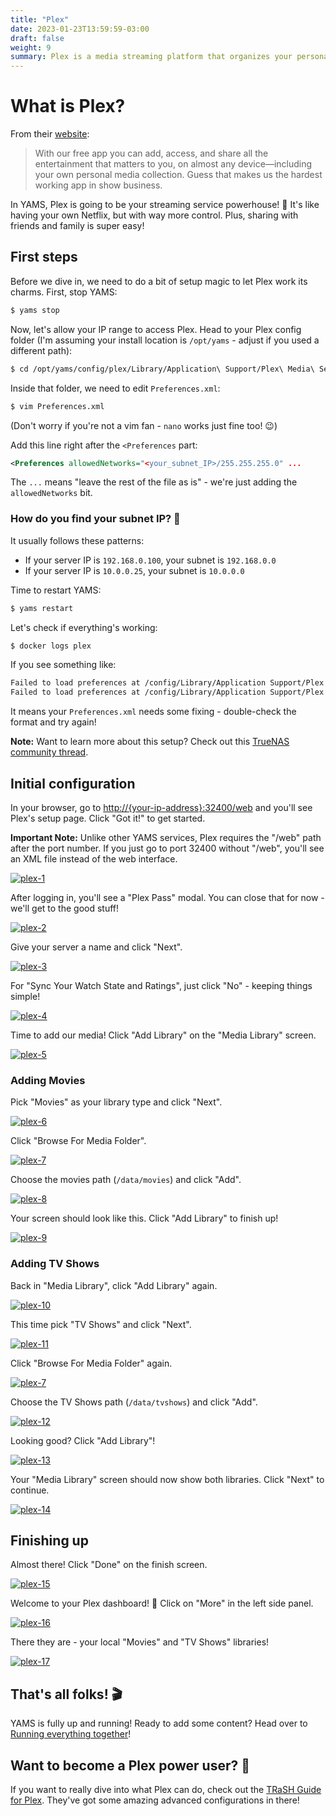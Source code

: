```yaml
---
title: "Plex"
date: 2023-01-23T13:59:59-03:00
draft: false
weight: 9
summary: Plex is a media streaming platform that organizes your personal media library and lets you stream it anywhere, plus access live TV, movies, and shows.
---
```


# What is Plex?

From their [website](https://www.plex.tv/):

> With our free app you can add, access, and share all the entertainment that matters to you, on almost any device—including your own personal media collection. Guess that makes us the hardest working app in show business.

In YAMS, Plex is going to be your streaming service powerhouse! 🌟 It's like having your own Netflix, but with way more control. Plus, sharing with friends and family is super easy!

## First steps

Before we dive in, we need to do a bit of setup magic to let Plex work its charms. First, stop YAMS:

```bash
$ yams stop
```

Now, let's allow your IP range to access Plex. Head to your Plex config folder (I'm assuming your install location is `/opt/yams` - adjust if you used a different path):

```bash
$ cd /opt/yams/config/plex/Library/Application\ Support/Plex\ Media\ Server/
```

Inside that folder, we need to edit `Preferences.xml`:

```bash
$ vim Preferences.xml
```
(Don't worry if you're not a vim fan - `nano` works just fine too! 😉)

Add this line right after the `<Preferences` part:

```xml
<Preferences allowedNetworks="<your_subnet_IP>/255.255.255.0" ...
```

The `...` means "leave the rest of the file as is" - we're just adding the `allowedNetworks` bit.

### How do you find your subnet IP? 🤔

It usually follows these patterns:
- If your server IP is `192.168.0.100`, your subnet is `192.168.0.0`
- If your server IP is `10.0.0.25`, your subnet is `10.0.0.0`

Time to restart YAMS:

```bash
$ yams restart
```

Let's check if everything's working:

```bash
$ docker logs plex
```

If you see something like:

```bash
Failed to load preferences at /config/Library/Application Support/Plex Media Server/Preferences.xml
Failed to load preferences at /config/Library/Application Support/Plex Media Server/Preferences.xml
```

It means your `Preferences.xml` needs some fixing - double-check the format and try again!

**Note:** Want to learn more about this setup? Check out this [TrueNAS community thread](https://www.truenas.com/community/threads/plex-not-authorized-you-do-not-have-access-to-this-server.96858/).

## Initial configuration

In your browser, go to [http://{your-ip-address}:32400/web]() and you'll see Plex's setup page. Click "Got it!" to get started.

**Important Note:** Unlike other YAMS services, Plex requires the "/web" path after the port number. If you just go to port 32400 without "/web", you'll see an XML file instead of the web interface.

[![plex-1](/pics/plex-1.png)](/pics/plex-1.png)

After logging in, you'll see a "Plex Pass" modal. You can close that for now - we'll get to the good stuff! 

[![plex-2](/pics/plex-2.png)](/pics/plex-2.png)

Give your server a name and click "Next".

[![plex-3](/pics/plex-3.png)](/pics/plex-3.png)

For "Sync Your Watch State and Ratings", just click "No" - keeping things simple! 

[![plex-4](/pics/plex-4.png)](/pics/plex-4.png)

Time to add our media! Click "Add Library" on the "Media Library" screen.

[![plex-5](/pics/plex-5.png)](/pics/plex-5.png)

### Adding Movies

Pick "Movies" as your library type and click "Next".

[![plex-6](/pics/plex-6.png)](/pics/plex-6.png)

Click "Browse For Media Folder".

[![plex-7](/pics/plex-7.png)](/pics/plex-7.png)

Choose the movies path (`/data/movies`) and click "Add".

[![plex-8](/pics/plex-8.png)](/pics/plex-8.png)

Your screen should look like this. Click "Add Library" to finish up!

[![plex-9](/pics/plex-9.png)](/pics/plex-9.png)

### Adding TV Shows

Back in "Media Library", click "Add Library" again.

[![plex-10](/pics/plex-10.png)](/pics/plex-10.png)

This time pick "TV Shows" and click "Next".

[![plex-11](/pics/plex-11.png)](/pics/plex-11.png)

Click "Browse For Media Folder" again.

[![plex-7](/pics/plex-7.png)](/pics/plex-7.png)

Choose the TV Shows path (`/data/tvshows`) and click "Add".

[![plex-12](/pics/plex-12.png)](/pics/plex-12.png)

Looking good? Click "Add Library"!

[![plex-13](/pics/plex-13.png)](/pics/plex-13.png)

Your "Media Library" screen should now show both libraries. Click "Next" to continue.

[![plex-14](/pics/plex-14.png)](/pics/plex-14.png)

## Finishing up

Almost there! Click "Done" on the finish screen.

[![plex-15](/pics/plex-15.png)](/pics/plex-15.png)

Welcome to your Plex dashboard! 🎉 Click on "More" in the left side panel.

[![plex-16](/pics/plex-16.png)](/pics/plex-16.png)

There they are - your local "Movies" and "TV Shows" libraries! 

[![plex-17](/pics/plex-17.png)](/pics/plex-17.png)

## That's all folks! 🎬

YAMS is fully up and running! Ready to add some content? Head over to [Running everything together](/config/running-everything-together)!

## Want to become a Plex power user? 💪

If you want to really dive into what Plex can do, check out the [TRaSH Guide for Plex](https://trash-guides.info/Plex/). They've got some amazing advanced configurations in there!
